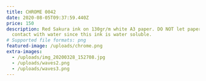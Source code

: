 ```yaml
---
title: CHROME 0042
date: 2020-08-05T09:37:59.440Z
price: 150
description: Red Sakura ink on 130gr/m white A3 paper. DO NOT let paper make
  contact with water since this ink is water soluble.
# Supported file formats: png
featured-image: /uploads/chrome.png
extra-images:
  - /uploads/img_20200328_152708.jpg
  - /uploads/waves2.png
  - /uploads/waves3.png
---
```

